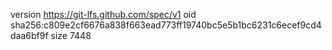 version https://git-lfs.github.com/spec/v1
oid sha256:c809e2cf6676a838f663ead773ff19740bc5e5b1bc6231c6ecef9cd4daa6bf9f
size 7448

